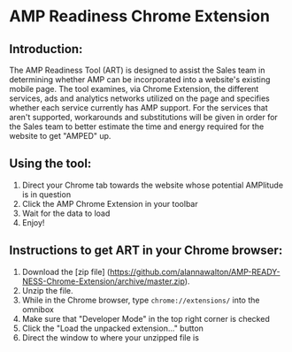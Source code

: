 
# AMP Readiness Chrome Extension

## Introduction: 
The AMP Readiness Tool (ART) is designed to assist the Sales team in determining whether AMP can be incorporated into a website's existing mobile page. The tool examines, via Chrome Extension, the different services, ads and analytics networks utilized on the page and specifies whether each service currently has AMP support. For the services that aren't supported, workarounds and substitutions will be given in order for the Sales team to better estimate the time and energy required for the website to get "AMPED" up.

## Using the tool: 
1. Direct your Chrome tab towards the website whose potential AMPlitude is in question
2. Click the AMP Chrome Extension in your toolbar
3. Wait for the data to load
4. Enjoy!

## Instructions to get ART in your Chrome browser:
1. Download the [zip file] (https://github.com/alannawalton/AMP-READY-NESS-Chrome-Extension/archive/master.zip).
2. Unzip the file.
3. While in the Chrome browser, type `chrome://extensions/` into the omnibox
4. Make sure that "Developer Mode" in the top right corner is checked
5. Click the "Load the unpacked extension..." button 
6. Direct the window to where your unzipped file is


